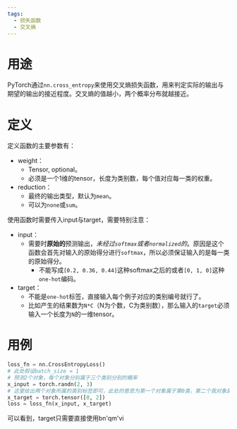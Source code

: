 ```yaml
---
tags:
  - 损失函数
  - 交叉熵
---
```

# 用途
PyTorch通过`nn.cross_entropy`来使用交叉熵损失函数，用来判定实际的输出与期望的输出的接近程度。交叉熵的值越小，两个概率分布就越接近。

# 定义
定义函数的主要参数有：
- weight：
	- Tensor, optional。
	- 必须是一个1维的tensor，长度为类别数，每个值对应每一类的权重。
- reduction：
	- 最终的输出类型，默认为`mean`。
	- 可以为`none`或`sum`。

使用函数时需要传入input与target，需要特别注意：
- input：
	- 需要时**原始的**预测输出，*未经过`softmax`或者`normalized`的*。原因是这个函数会首先对输入的原始得分进行`softmax`，所以必须保证输入的是每一类的原始得分。
		- 不能写成`[0.2, 0.36, 0.44]`这种softmax之后的或者`[0, 1, 0]`这种`one-hot`编码。
- target：
	- 不能是`one-hot`标签，直接输入每个例子对应的类别编号就行了。
	- 比如产生的结果数为`N*C`（N为个数，C为类别数），那么输入的`target`必须输入一个长度为`N`的一维tensor。

# 用例

```python
loss_fn = nn.CrossEntropyLoss()
# 此处假设batch_size = 1
# 预测2个对象，每个对象分别属于三个类别分别的概率
x_input = torch.randn(2, 3)  
# 这里给出两个对象所属的类别标签即可，此处的意思为第一个对象属于第0类，第二个我对象属于第2类
x_target = torch.tensor([0, 2])  
loss = loss_fn(x_input, x_target)
```

可以看到，target只需要直接使用bn'qm'vi